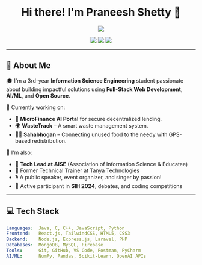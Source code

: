 <h1 align="center">Hi there! I'm Praneesh Shetty 👋</h1>
<p align="center">
  <img src="https://readme-typing-svg.herokuapp.com/?lines=Full-Stack+Developer;AI+&+ML+Enthusiast;Community+Builder;Tech+Speaker+%7C+Leader;Lifelong+Learner&center=true&width=500&height=45">
</p>

<p align="center">
  <a href="https://www.linkedin.com/in/praneeshshetty"><img src="https://img.shields.io/badge/LinkedIn-Praneesh%20Shetty-blue?logo=linkedin&style=flat-square" /></a>
  <a href="mailto:praneeshdev@gmail.com"><img src="https://img.shields.io/badge/Gmail-praneeshdev@gmail.com-red?logo=gmail&style=flat-square" /></a>
  <a href="https://github.com/praneeshshetty"><img src="https://img.shields.io/github/followers/praneeshshetty?label=Follow&style=social" /></a>
</p>

---

## 🚀 About Me

🎓 I'm a 3rd-year **Information Science Engineering** student passionate about building impactful solutions using **Full-Stack Web Development**, **AI/ML**, and **Open Source**.

🌱 Currently working on:
- 🧠 **MicroFinance AI Portal** for secure decentralized lending.
- 🌍 **WasteTrack** – A smart waste management system.
- 🧑‍🍳 **Sahabhogan** – Connecting unused food to the needy with GPS-based redistribution.

🤝 I'm also:
- 🚀 **Tech Lead at AISE** (Association of Information Science & Educatee)
- 🤖 Former Technical Trainer at Tanya Technologies
- 🎙️ A public speaker, event organizer, and singer by passion!
- 🧩 Active participant in **SIH 2024**, debates, and coding competitions

---

## 💻 Tech Stack

```yaml
Languages:  Java, C, C++, JavaScript, Python
Frontend:   React.js, TailwindCSS, HTML5, CSS3
Backend:    Node.js, Express.js, Laravel, PHP
Databases:  MongoDB, MySQL, Firebase
Tools:      Git, GitHub, VS Code, Postman, PyCharm
AI/ML:      NumPy, Pandas, Scikit-Learn, OpenAI APIs
